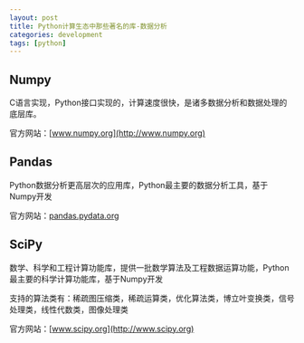 ```yaml
---
layout: post
title: Python计算生态中那些著名的库-数据分析
categories: development
tags: [python]
---
```



## Numpy

C语言实现，Python接口实现的，计算速度很快，是诸多数据分析和数据处理的底层库。

官方网站：[www.numpy.org](http://www.numpy.org)

## Pandas

Python数据分析更高层次的应用库，Python最主要的数据分析工具，基于Numpy开发

官方网站：[pandas.pydata.org](http://pandas.pydata.org)

## SciPy

数学、科学和工程计算功能库，提供一批数学算法及工程数据运算功能，Python最主要的科学计算功能库，基于Numpy开发

支持的算法类有：稀疏图压缩类，稀疏运算类，优化算法类，博立叶变换类，信号处理类，线性代数类，图像处理类

官方网站：[www.scipy.org](http://www.scipy.org)
